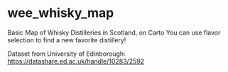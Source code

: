 # wee_whisky_map
Basic Map of Whisky Distilleries in Scotland, on Carto
You can use flavor selection to find a new favorite distillery!

Dataset from University of Edinborough: https://datashare.ed.ac.uk/handle/10283/2592
